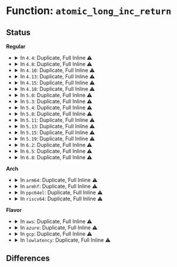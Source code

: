 # Function: <code>atomic_long_inc_return</code>

## Status
<b>Regular</b>
<ul>
<li>
<details>
<summary>In <code>4.4</code>: Duplicate, Full Inline ⚠️</summary>

**Collision:** Static Duplication

**Inline:** Full

**Transformation:** False

**Instances:**

```
In mm/backing-dev.c (ffffffff811afa75)
Location: include/asm-generic/atomic-long.h:169
Inline: True
```
```
In mm/workingset.c (ffffffff811b9e40)
Location: include/asm-generic/atomic-long.h:169
Inline: True
Inline callers:
  - mm/workingset.c:workingset_eviction
```
```
In net/unix/garbage.c (ffffffff817c233e)
Location: include/asm-generic/atomic-long.h:169
Inline: True
Inline callers:
  - net/unix/garbage.c:unix_inflight
```
</details>
</li>
<li>
<details>
<summary>In <code>4.8</code>: Duplicate, Full Inline ⚠️</summary>

**Collision:** Static Duplication

**Inline:** Full

**Transformation:** False

**Instances:**

```
In mm/backing-dev.c (ffffffff811c8f13)
Location: include/asm-generic/atomic-long.h:225
Inline: True
```
```
In mm/workingset.c (ffffffff811d4212)
Location: include/asm-generic/atomic-long.h:225
Inline: True
Inline callers:
  - mm/workingset.c:workingset_eviction
```
```
In net/unix/garbage.c (ffffffff8182f35e)
Location: include/asm-generic/atomic-long.h:225
Inline: True
Inline callers:
  - net/unix/garbage.c:unix_inflight
```
</details>
</li>
<li>
<details>
<summary>In <code>4.10</code>: Duplicate, Full Inline ⚠️</summary>

**Collision:** Static Duplication

**Inline:** Full

**Transformation:** False

**Instances:**

```
In mm/backing-dev.c (ffffffff811d8ff3)
Location: include/asm-generic/atomic-long.h:225
Inline: True
```
```
In mm/workingset.c (ffffffff811e4252)
Location: include/asm-generic/atomic-long.h:225
Inline: True
Inline callers:
  - mm/workingset.c:workingset_eviction
```
```
In net/unix/garbage.c (ffffffff81860dde)
Location: include/asm-generic/atomic-long.h:225
Inline: True
Inline callers:
  - net/unix/garbage.c:unix_inflight
```
</details>
</li>
<li>
<details>
<summary>In <code>4.13</code>: Duplicate, Full Inline ⚠️</summary>

**Collision:** Static Duplication

**Inline:** Full

**Transformation:** False

**Instances:**

```
In mm/workingset.c (ffffffff811ee625)
Location: include/asm-generic/atomic-long.h:225
Inline: True
Inline callers:
  - mm/workingset.c:workingset_eviction
```
```
In fs/super.c (ffffffff81253c06)
Location: include/asm-generic/atomic-long.h:225
Inline: True
Inline callers:
  - fs/super.c:super_setup_bdi
```
```
In net/unix/garbage.c (ffffffff8188553e)
Location: include/asm-generic/atomic-long.h:225
Inline: True
Inline callers:
  - net/unix/garbage.c:unix_inflight
```
</details>
</li>
<li>
<details>
<summary>In <code>4.15</code>: Duplicate, Full Inline ⚠️</summary>

**Collision:** Static Duplication

**Inline:** Full

**Transformation:** False

**Instances:**

```
In mm/workingset.c (ffffffff81204a95)
Location: include/asm-generic/atomic-long.h:226
Inline: True
Inline callers:
  - mm/workingset.c:workingset_eviction
```
```
In fs/super.c (ffffffff81275c86)
Location: include/asm-generic/atomic-long.h:226
Inline: True
Inline callers:
  - fs/super.c:super_setup_bdi
```
```
In net/unix/garbage.c (ffffffff819066ee)
Location: include/asm-generic/atomic-long.h:226
Inline: True
Inline callers:
  - net/unix/garbage.c:unix_inflight
```
</details>
</li>
<li>
<details>
<summary>In <code>4.18</code>: Duplicate, Full Inline ⚠️</summary>

**Collision:** Static Duplication

**Inline:** Full

**Transformation:** False

**Instances:**

```
In mm/workingset.c (ffffffff81225845)
Location: include/asm-generic/atomic-long.h:243
Inline: True
Inline callers:
  - mm/workingset.c:workingset_eviction
```
```
In fs/super.c (ffffffff8129c1e5)
Location: include/asm-generic/atomic-long.h:243
Inline: True
Inline callers:
  - fs/super.c:super_setup_bdi
```
```
In net/unix/garbage.c (ffffffff8195d6b9)
Location: include/asm-generic/atomic-long.h:243
Inline: True
Inline callers:
  - net/unix/garbage.c:unix_inflight
```
</details>
</li>
<li>
<details>
<summary>In <code>5.0</code>: Duplicate, Full Inline ⚠️</summary>

**Collision:** Static Duplication

**Inline:** Full

**Transformation:** False

**Instances:**

```
In mm/workingset.c (ffffffff81238dc6)
Location: include/asm-generic/atomic-long.h:243
Inline: True
Inline callers:
  - mm/workingset.c:workingset_eviction
```
```
In fs/super.c (ffffffff812b1325)
Location: include/asm-generic/atomic-long.h:243
Inline: True
Inline callers:
  - fs/super.c:super_setup_bdi
```
```
In net/unix/garbage.c (ffffffff819921f9)
Location: include/asm-generic/atomic-long.h:243
Inline: True
Inline callers:
  - net/unix/garbage.c:unix_inflight
```
</details>
</li>
<li>
<details>
<summary>In <code>5.3</code>: Duplicate, Full Inline ⚠️</summary>

**Collision:** Static Duplication

**Inline:** Full

**Transformation:** False

**Instances:**

```
In mm/workingset.c (ffffffff81249fca)
Location: include/asm-generic/atomic-long.h:164
Inline: True
Inline callers:
  - mm/workingset.c:workingset_eviction
```
```
In fs/super.c (ffffffff812cddb5)
Location: include/asm-generic/atomic-long.h:164
Inline: True
Inline callers:
  - fs/super.c:super_setup_bdi
```
```
In net/unix/scm.c (ffffffff819fdebb)
Location: include/asm-generic/atomic-long.h:164
Inline: True
Inline callers:
  - net/unix/scm.c:unix_inflight
```
</details>
</li>
<li>
<details>
<summary>In <code>5.4</code>: Duplicate, Full Inline ⚠️</summary>

**Collision:** Static Duplication

**Inline:** Full

**Transformation:** False

**Instances:**

```
In mm/workingset.c (ffffffff81258419)
Location: include/asm-generic/atomic-long.h:164
Inline: True
Inline callers:
  - mm/workingset.c:workingset_eviction
```
```
In fs/super.c (ffffffff812df7e5)
Location: include/asm-generic/atomic-long.h:164
Inline: True
Inline callers:
  - fs/super.c:super_setup_bdi
```
```
In net/unix/scm.c (ffffffff81a34aab)
Location: include/asm-generic/atomic-long.h:164
Inline: True
Inline callers:
  - net/unix/scm.c:unix_inflight
```
</details>
</li>
<li>
<details>
<summary>In <code>5.8</code>: Duplicate, Full Inline ⚠️</summary>

**Collision:** Static Duplication

**Inline:** Full

**Transformation:** False

**Instances:**

```
In kernel/events/uprobes.c (ffffffff81246dad)
Location: include/asm-generic/atomic-long.h:165
Inline: True
Inline callers:
  - kernel/events/uprobes.c:__replace_page
```
```
In mm/shmem.c (ffffffff8126e8ed)
Location: include/asm-generic/atomic-long.h:165
Inline: True
Inline callers:
  - mm/shmem.c:shmem_mfill_atomic_pte
```
```
In mm/rmap.c (ffffffff812a5981)
Location: include/asm-generic/atomic-long.h:165
Inline: True
Inline callers:
  - mm/rmap.c:try_to_unmap_one
```
```
In mm/swapfile.c (ffffffff812bbc5f)
Location: include/asm-generic/atomic-long.h:165
Inline: True
Inline callers:
  - mm/swapfile.c:unuse_pte
```
```
In mm/migrate.c (ffffffff812e5357)
Location: include/asm-generic/atomic-long.h:165
Inline: True
```
```
In mm/userfaultfd.c (ffffffff81308207)
Location: include/asm-generic/atomic-long.h:165
Inline: True
Inline callers:
  - mm/userfaultfd.c:mcopy_atomic_pte
```
```
In fs/super.c (ffffffff81316595)
Location: include/asm-generic/atomic-long.h:165
Inline: True
Inline callers:
  - fs/super.c:super_setup_bdi
```
```
In net/unix/scm.c (ffffffff81b298eb)
Location: include/asm-generic/atomic-long.h:165
Inline: True
Inline callers:
  - net/unix/scm.c:unix_inflight
```
</details>
</li>
<li>
<details>
<summary>In <code>5.11</code>: Duplicate, Full Inline ⚠️</summary>

**Collision:** Static Duplication

**Inline:** Full

**Transformation:** False

**Instances:**

```
In kernel/events/uprobes.c (ffffffff8125141a)
Location: include/asm-generic/atomic-long.h:165
Inline: True
Inline callers:
  - kernel/events/uprobes.c:__replace_page
```
```
In mm/shmem.c (ffffffff812792e7)
Location: include/asm-generic/atomic-long.h:165
Inline: True
Inline callers:
  - mm/shmem.c:shmem_mfill_atomic_pte
```
```
In mm/rmap.c (ffffffff812b0dfb)
Location: include/asm-generic/atomic-long.h:165
Inline: True
Inline callers:
  - mm/rmap.c:try_to_unmap_one
```
```
In mm/swapfile.c (ffffffff812c770f)
Location: include/asm-generic/atomic-long.h:165
Inline: True
Inline callers:
  - mm/swapfile.c:unuse_pte
```
```
In mm/migrate.c (ffffffff812f0720)
Location: include/asm-generic/atomic-long.h:165
Inline: True
```
```
In mm/userfaultfd.c (ffffffff81313fa9)
Location: include/asm-generic/atomic-long.h:165
Inline: True
Inline callers:
  - mm/userfaultfd.c:mcopy_atomic_pte
```
```
In fs/super.c (ffffffff81321ab5)
Location: include/asm-generic/atomic-long.h:165
Inline: True
Inline callers:
  - fs/super.c:super_setup_bdi
```
```
In net/unix/scm.c (ffffffff81b3821b)
Location: include/asm-generic/atomic-long.h:165
Inline: True
Inline callers:
  - net/unix/scm.c:unix_inflight
```
</details>
</li>
<li>
<details>
<summary>In <code>5.13</code>: Duplicate, Full Inline ⚠️</summary>

**Collision:** Static Duplication

**Inline:** Full

**Transformation:** False

**Instances:**

```
In kernel/events/uprobes.c (ffffffff81255522)
Location: include/asm-generic/atomic-long.h:165
Inline: True
Inline callers:
  - kernel/events/uprobes.c:__replace_page
```
```
In mm/shmem.c (ffffffff8127e2d3)
Location: include/asm-generic/atomic-long.h:165
Inline: True
Inline callers:
  - mm/shmem.c:shmem_mfill_atomic_pte
```
```
In mm/rmap.c (ffffffff812b6448)
Location: include/asm-generic/atomic-long.h:165
Inline: True
Inline callers:
  - mm/rmap.c:try_to_unmap_one
```
```
In mm/swapfile.c (ffffffff812ce088)
Location: include/asm-generic/atomic-long.h:165
Inline: True
Inline callers:
  - mm/swapfile.c:unuse_pte
```
```
In mm/migrate.c (ffffffff812f6ae9)
Location: include/asm-generic/atomic-long.h:165
Inline: True
```
```
In mm/userfaultfd.c (ffffffff8131a168)
Location: include/asm-generic/atomic-long.h:165
Inline: True
Inline callers:
  - mm/userfaultfd.c:mcopy_atomic_pte
```
```
In fs/super.c (ffffffff81327b45)
Location: include/asm-generic/atomic-long.h:165
Inline: True
Inline callers:
  - fs/super.c:super_setup_bdi
```
```
In net/unix/scm.c (ffffffff81b25ebb)
Location: include/asm-generic/atomic-long.h:165
Inline: True
Inline callers:
  - net/unix/scm.c:unix_inflight
```
</details>
</li>
<li>
<details>
<summary>In <code>5.15</code>: Duplicate, Full Inline ⚠️</summary>

**Collision:** Static Duplication

**Inline:** Full

**Transformation:** False

**Instances:**

```
In kernel/events/uprobes.c (ffffffff81290f63)
Location: include/linux/atomic/atomic-instrumented.h:1342
Inline: True
Inline callers:
  - kernel/events/uprobes.c:__replace_page
```
```
In mm/rmap.c (ffffffff812f7e74)
Location: include/linux/atomic/atomic-instrumented.h:1342
Inline: True
Inline callers:
  - mm/rmap.c:try_to_unmap_one
```
```
In mm/swapfile.c (ffffffff81313508)
Location: include/linux/atomic/atomic-instrumented.h:1342
Inline: True
Inline callers:
  - mm/swapfile.c:unuse_pte
```
```
In mm/migrate.c (ffffffff81341145)
Location: include/linux/atomic/atomic-instrumented.h:1342
Inline: True
```
```
In mm/userfaultfd.c (ffffffff81366e6c)
Location: include/linux/atomic/atomic-instrumented.h:1342
Inline: True
Inline callers:
  - mm/userfaultfd.c:mfill_atomic_install_pte
```
```
In fs/super.c (ffffffff81375115)
Location: include/linux/atomic/atomic-instrumented.h:1342
Inline: True
Inline callers:
  - fs/super.c:super_setup_bdi
```
```
In net/unix/scm.c (ffffffff81bebb0b)
Location: include/linux/atomic/atomic-instrumented.h:1342
Inline: True
Inline callers:
  - net/unix/scm.c:unix_inflight
```
</details>
</li>
<li>
<details>
<summary>In <code>5.19</code>: Duplicate, Full Inline ⚠️</summary>

**Collision:** Static Duplication

**Inline:** Full

**Transformation:** False

**Instances:**

```
In kernel/events/uprobes.c (ffffffff812e635e)
Location: include/linux/atomic/atomic-instrumented.h:1433
Inline: True
Inline callers:
  - kernel/events/uprobes.c:__replace_page
```
```
In mm/rmap.c (ffffffff8135dc19)
Location: include/linux/atomic/atomic-instrumented.h:1433
Inline: True
Inline callers:
  - mm/rmap.c:try_to_unmap_one
```
```
In mm/swapfile.c (ffffffff8137e9de)
Location: include/linux/atomic/atomic-instrumented.h:1433
Inline: True
Inline callers:
  - mm/swapfile.c:unuse_pte
```
```
In mm/migrate_device.c (ffffffff813b7f58)
Location: include/linux/atomic/atomic-instrumented.h:1433
Inline: True
```
```
In mm/userfaultfd.c (ffffffff813e4352)
Location: include/linux/atomic/atomic-instrumented.h:1433
Inline: True
Inline callers:
  - mm/userfaultfd.c:mfill_atomic_install_pte
```
```
In fs/super.c (ffffffff813f4405)
Location: include/linux/atomic/atomic-instrumented.h:1433
Inline: True
Inline callers:
  - fs/super.c:super_setup_bdi
```
```
In net/unix/scm.c (ffffffff81d83feb)
Location: include/linux/atomic/atomic-instrumented.h:1433
Inline: True
Inline callers:
  - net/unix/scm.c:unix_inflight
```
</details>
</li>
<li>
<details>
<summary>In <code>6.2</code>: Duplicate, Full Inline ⚠️</summary>

**Collision:** Static Duplication

**Inline:** Full

**Transformation:** False

**Instances:**

```
In fs/super.c (ffffffff8147d4d5)
Location: include/linux/atomic/atomic-instrumented.h:1433
Inline: True
Inline callers:
  - fs/super.c:super_setup_bdi
```
```
In net/unix/scm.c (ffffffff81f5186b)
Location: include/linux/atomic/atomic-instrumented.h:1433
Inline: True
Inline callers:
  - net/unix/scm.c:unix_inflight
```
</details>
</li>
<li>
<details>
<summary>In <code>6.5</code>: Duplicate, Full Inline ⚠️</summary>

**Collision:** Static Duplication

**Inline:** Full

**Transformation:** False

**Instances:**

```
In fs/super.c (ffffffff814b2295)
Location: include/linux/atomic/atomic-instrumented.h:3578
Inline: True
Inline callers:
  - fs/super.c:super_setup_bdi
```
```
In net/unix/scm.c (ffffffff81fb11eb)
Location: include/linux/atomic/atomic-instrumented.h:3578
Inline: True
Inline callers:
  - net/unix/scm.c:unix_inflight
```
</details>
</li>
<li>
<details>
<summary>In <code>6.8</code>: Duplicate, Full Inline ⚠️</summary>

**Collision:** Static Duplication

**Inline:** Full

**Transformation:** False

**Instances:**

```
In mm/zswap.c (ffffffff8146f60b)
Location: include/linux/atomic/atomic-instrumented.h:3578
Inline: True
Inline callers:
  - mm/zswap.c:zswap_lru_add
```
```
In fs/super.c (ffffffff814e38f5)
Location: include/linux/atomic/atomic-instrumented.h:3578
Inline: True
Inline callers:
  - fs/super.c:super_setup_bdi
```
```
In net/unix/scm.c (ffffffff8207e8fb)
Location: include/linux/atomic/atomic-instrumented.h:3578
Inline: True
Inline callers:
  - net/unix/scm.c:unix_inflight
```
</details>
</li>
</ul>
<b>Arch</b>
<ul>
<li>
<details>
<summary>In <code>arm64</code>: Duplicate, Full Inline ⚠️</summary>

**Collision:** Static Duplication

**Inline:** Full

**Transformation:** False

**Instances:**

```
In kernel/events/core.c (ffff80001029f160)
Location: include/asm-generic/atomic-long.h:164
Inline: True
Inline callers:
  - kernel/events/core.c:perf_output_sample
```
```
In mm/workingset.c (ffff8000102f01f8)
Location: include/asm-generic/atomic-long.h:164
Inline: True
Inline callers:
  - mm/workingset.c:workingset_eviction
```
```
In fs/super.c (ffff8000103863b8)
Location: include/asm-generic/atomic-long.h:164
Inline: True
Inline callers:
  - fs/super.c:super_setup_bdi
```
```
In net/unix/scm.c (ffff800010cf527c)
Location: include/asm-generic/atomic-long.h:164
Inline: True
Inline callers:
  - net/unix/scm.c:unix_inflight
```
</details>
</li>
<li>
<details>
<summary>In <code>armhf</code>: Duplicate, Full Inline ⚠️</summary>

**Collision:** Static Duplication

**Inline:** Full

**Transformation:** False

**Instances:**

```
In kernel/events/core.c (c04cea78)
Location: include/asm-generic/atomic-long.h:658
Inline: True
Inline callers:
  - kernel/events/core.c:perf_output_sample
```
```
In mm/workingset.c (c0513914)
Location: include/asm-generic/atomic-long.h:658
Inline: True
Inline callers:
  - mm/workingset.c:workingset_eviction
```
```
In fs/super.c (c056f174)
Location: include/asm-generic/atomic-long.h:658
Inline: True
Inline callers:
  - fs/super.c:super_setup_bdi
```
```
In net/unix/scm.c (c0dfbda4)
Location: include/asm-generic/atomic-long.h:658
Inline: True
Inline callers:
  - net/unix/scm.c:unix_inflight
```
</details>
</li>
<li>
<details>
<summary>In <code>ppc64el</code>: Duplicate, Full Inline ⚠️</summary>

**Collision:** Static Duplication

**Inline:** Full

**Transformation:** False

**Instances:**

```
In mm/workingset.c (c0000000003b4ba8)
Location: include/asm-generic/atomic-long.h:164
Inline: True
Inline callers:
  - mm/workingset.c:workingset_eviction
```
```
In fs/super.c (c00000000047c7a4)
Location: include/asm-generic/atomic-long.h:164
Inline: True
Inline callers:
  - fs/super.c:super_setup_bdi
```
```
In net/unix/scm.c (c000000000e1b370)
Location: include/asm-generic/atomic-long.h:164
Inline: True
Inline callers:
  - net/unix/scm.c:unix_inflight
```
</details>
</li>
<li>
<details>
<summary>In <code>riscv64</code>: Duplicate, Full Inline ⚠️</summary>

**Collision:** Static Duplication

**Inline:** Full

**Transformation:** False

**Instances:**

```
In kernel/events/core.c (ffffffe0001ce742)
Location: include/asm-generic/atomic-long.h:164
Inline: True
Inline callers:
  - kernel/events/core.c:perf_output_sample
```
```
In mm/workingset.c (ffffffe000203c0c)
Location: include/asm-generic/atomic-long.h:164
Inline: True
Inline callers:
  - mm/workingset.c:workingset_eviction
```
```
In fs/super.c (ffffffe000258ce6)
Location: include/asm-generic/atomic-long.h:164
Inline: True
Inline callers:
  - fs/super.c:super_setup_bdi
```
```
In net/unix/scm.c (ffffffe000840dcc)
Location: include/asm-generic/atomic-long.h:164
Inline: True
Inline callers:
  - net/unix/scm.c:unix_inflight
```
</details>
</li>
</ul>
<b>Flavor</b>
<ul>
<li>
<details>
<summary>In <code>aws</code>: Duplicate, Full Inline ⚠️</summary>

**Collision:** Static Duplication

**Inline:** Full

**Transformation:** False

**Instances:**

```
In mm/workingset.c (ffffffff81250a69)
Location: include/asm-generic/atomic-long.h:164
Inline: True
Inline callers:
  - mm/workingset.c:workingset_eviction
```
```
In fs/super.c (ffffffff812d7dc5)
Location: include/asm-generic/atomic-long.h:164
Inline: True
Inline callers:
  - fs/super.c:super_setup_bdi
```
```
In net/unix/scm.c (ffffffff819d413b)
Location: include/asm-generic/atomic-long.h:164
Inline: True
Inline callers:
  - net/unix/scm.c:unix_inflight
```
</details>
</li>
<li>
<details>
<summary>In <code>azure</code>: Duplicate, Full Inline ⚠️</summary>

**Collision:** Static Duplication

**Inline:** Full

**Transformation:** False

**Instances:**

```
In mm/workingset.c (ffffffff812439e9)
Location: include/asm-generic/atomic-long.h:164
Inline: True
Inline callers:
  - mm/workingset.c:workingset_eviction
```
```
In fs/super.c (ffffffff812c8a45)
Location: include/asm-generic/atomic-long.h:164
Inline: True
Inline callers:
  - fs/super.c:super_setup_bdi
```
```
In net/unix/scm.c (ffffffff81990efb)
Location: include/asm-generic/atomic-long.h:164
Inline: True
Inline callers:
  - net/unix/scm.c:unix_inflight
```
</details>
</li>
<li>
<details>
<summary>In <code>gcp</code>: Duplicate, Full Inline ⚠️</summary>

**Collision:** Static Duplication

**Inline:** Full

**Transformation:** False

**Instances:**

```
In mm/workingset.c (ffffffff8124e809)
Location: include/asm-generic/atomic-long.h:164
Inline: True
Inline callers:
  - mm/workingset.c:workingset_eviction
```
```
In fs/super.c (ffffffff812d5bd5)
Location: include/asm-generic/atomic-long.h:164
Inline: True
Inline callers:
  - fs/super.c:super_setup_bdi
```
```
In net/unix/scm.c (ffffffff81a3ebbb)
Location: include/asm-generic/atomic-long.h:164
Inline: True
Inline callers:
  - net/unix/scm.c:unix_inflight
```
</details>
</li>
<li>
<details>
<summary>In <code>lowlatency</code>: Duplicate, Full Inline ⚠️</summary>

**Collision:** Static Duplication

**Inline:** Full

**Transformation:** False

**Instances:**

```
In mm/workingset.c (ffffffff8125e179)
Location: include/asm-generic/atomic-long.h:164
Inline: True
Inline callers:
  - mm/workingset.c:workingset_eviction
```
```
In fs/super.c (ffffffff812e6be5)
Location: include/asm-generic/atomic-long.h:164
Inline: True
Inline callers:
  - fs/super.c:super_setup_bdi
```
```
In net/unix/scm.c (ffffffff81a4a67b)
Location: include/asm-generic/atomic-long.h:164
Inline: True
Inline callers:
  - net/unix/scm.c:unix_inflight
```
</details>
</li>
</ul>

## Differences

